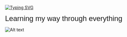 <link href="https://fonts.googleapis.com/css2?family=Pixelify+Sans&display=swap" rel="stylesheet">

[![Typing SVG](https://readme-typing-svg.herokuapp.com?font=Pixelify+Sans&size=30&pause=1000&color=F7F7F7&width=435&lines=HIIII+IM+MEDRIIIID+%3DD)](https://git.io/typing-svg)

<span style="font-family: 'Pixelify Sans', sans-serif; font-size: 24px;">
  Learning my way through everything
</span>

![Alt text](https://spotify-recently-played-readme.vercel.app/api?user=qmvumbuanhwge32hiyxs30px6)
